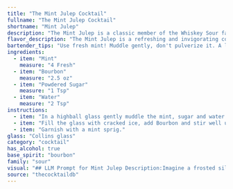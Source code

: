 ```yaml
---
title: "The Mint Julep Cocktail"
fullname: "The Mint Julep Cocktail"
shortname: "Mint Julep"
description: "The Mint Julep is a classic member of the Whiskey Sour family, a category defined by its use of whiskey, citrus, and sweetener.  Originating in the American South, it's a refreshing and iconic drink deeply tied to Kentucky's bourbon culture. "
flavor_description: "The Mint Julep is a refreshing and invigorating cocktail. The taste profile is dominated by the herbaceous, cool mint, balanced by the smooth, slightly sweet notes of bourbon.  A subtle hint of sweetness from the powdered sugar rounds out the experience, while the water provides a crispness that elevates the overall flavor.  "
bartender_tips: "Use fresh mint! Muddle gently, don't pulverize it. A light touch brings out the flavor without making it bitter. Use a good quality bourbon, and don't skimp on the sugar.  A well-made Julep should be perfectly balanced, not overly sweet or minty.  Chill your glass thoroughly.  A good Julep should be refreshing and well-balanced. "
ingredients:
  - item: "Mint"
    measure: "4 Fresh"
  - item: "Bourbon"
    measure: "2.5 oz"
  - item: "Powdered Sugar"
    measure: "1 Tsp"
  - item: "Water"
    measure: "2 Tsp"
instructions:
  - item: "In a highball glass gently muddle the mint, sugar and water."
  - item: "Fill the glass with cracked ice, add Bourbon and stir well until the glass is well frosted."
  - item: "Garnish with a mint sprig."
glass: "Collins glass"
category: "cocktail"
has_alcohol: true
base_spirit: "bourbon"
family: "sour"
visual: "## LLM Prompt for Mint Julep Description:Imagine a frosted silver cup, rimmed with delicate sugar crystals. Inside, a vibrant green sea of crushed mint and ice swirls, crowned with a beautiful, crystal-clear layer of bourbon. Tiny bubbles dance on the surface, reflecting the soft light, while a sprig of fresh mint, adorned with a subtle dew, rests elegantly on the rim. The aroma, a captivating blend of cool mint and warm bourbon, wafts into the air, promising a refreshing and invigorating experience. **Describe this scene in detail, focusing on the following aspects:*** **Colors:** Use vivid adjectives to describe the shades of green, silver, white, and clear.* **Textures:** Emphasize the smooth, frosted surface of the cup, the refreshing crunch of the ice, and the softness of the mint.* **Light:** Describe how the light interacts with the various elements, creating highlights and shadows.* **Aroma:** Use evocative language to capture the scent of the mint and bourbon. **Remember to maintain a tone that is both elegant and inviting, as if you were describing a masterpiece.** "
source: "thecocktaildb"
---
```


